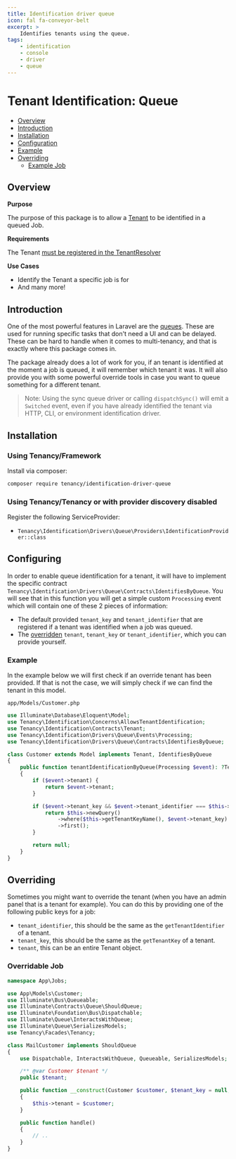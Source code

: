 ```yaml
---
title: Identification driver queue
icon: fal fa-conveyor-belt
excerpt: >
    Identifies tenants using the queue.
tags:
    - identification
    - console
    - driver
    - queue
---
```


# Tenant Identification: Queue

- [Overview](#overview)
- [Introduction](#introduction)
- [Installation](#installation)
- [Configuration](#configuration)
- [Example](#example)
- [Overriding](#overriding)
  - [Example Job](#example-job)

## Overview

**Purpose**

The purpose of this package is to allow a [Tenant](tenant-what-is) to be identified in a queued Job.

**Requirements**

The Tenant [must be registered in the TenantResolver](tenant-setup)

**Use Cases**

- Identify the Tenant a specific job is for
- And many more!

## Introduction

One of the most powerful features in Laravel are the [queues](https://laravel.com/docs/master/queues). These are used for running specific tasks that don't need a UI and can be delayed. These can be hard to handle when it comes to multi-tenancy, and that is exactly where this package comes in.

The package already does a lot of work for you, if an tenant is identified at the moment a job is queued, it will remember which tenant it was. It will also provide you with some powerful override tools in case you want to queue something for a different tenant.

> Note: Using the sync queue driver or calling `dispatchSync()` will emit a `Switched` event, even if you have already identified the tenant via HTTP, CLI, or environment identification driver.

## Installation

### Using Tenancy/Framework
Install via composer:
```bash
composer require tenancy/identification-driver-queue
```

### Using Tenancy/Tenancy or with provider discovery disabled
Register the following ServiceProvider: 
  - `Tenancy\Identification\Drivers\Queue\Providers\IdentificationProvider::class`

## Configuring
In order to enable queue identification for a tenant, it will have to implement the specific contract `Tenancy\Identification\Drivers\Queue\Contracts\IdentifiesByQueue`. You will see that in this function you will get a simple custom `Processing` event which will contain one of these 2 pieces of information:
- The default provided `tenant_key` and `tenant_identifier` that are registered if a tenant was identified when a job was queued.
- The [overridden](#overriding) `tenant`, `tenant_key` or `tenant_identifier`, which you can provide yourself.


### Example
In the example below we will first check if an override tenant has been provided. If that is not the case, we will simply check if we can find the tenant in this model.

`app/Models/Customer.php`
```php
use Illuminate\Database\Eloquent\Model;
use Tenancy\Identification\Concerns\AllowsTenantIdentification;
use Tenancy\Identification\Contracts\Tenant;
use Tenancy\Identification\Drivers\Queue\Events\Processing;
use Tenancy\Identification\Drivers\Queue\Contracts\IdentifiesByQueue;

class Customer extends Model implements Tenant, IdentifiesByQueue
{
    public function tenantIdentificationByQueue(Processing $event): ?Tenant
    {
        if ($event->tenant) {
            return $event->tenant;
        }

        if ($event->tenant_key && $event->tenant_identifier === $this->getTenantIdentifier()) {
            return $this->newQuery()
                ->where($this->getTenantKeyName(), $event->tenant_key)
                ->first();
        }

        return null;
    }
} 
```

## Overriding

Sometimes you might want to override the tenant (when you have an admin panel that is a tenant for example). You can do this by providing one of the following public keys for a job:

- `tenant_identifier`, this should be the same as the `getTenantIdentifier` of a tenant.
- `tenant_key`, this should be the same as the `getTenantKey` of a tenant.
- `tenant`, this can be an entire Tenant object.

### Overridable Job

```php
namespace App\Jobs;

use App\Models\Customer;
use Illuminate\Bus\Queueable;
use Illuminate\Contracts\Queue\ShouldQueue;
use Illuminate\Foundation\Bus\Dispatchable;
use Illuminate\Queue\InteractsWithQueue;
use Illuminate\Queue\SerializesModels;
use Tenancy\Facades\Tenancy;

class MailCustomer implements ShouldQueue
{
    use Dispatchable, InteractsWithQueue, Queueable, SerializesModels;

    /** @var Customer $tenant */
    public $tenant;

    public function __construct(Customer $customer, $tenant_key = null, string $tenant_identifier = null)
    {
        $this->tenant = $customer;
    }

    public function handle()
    {
        // ..
    }
}

```
